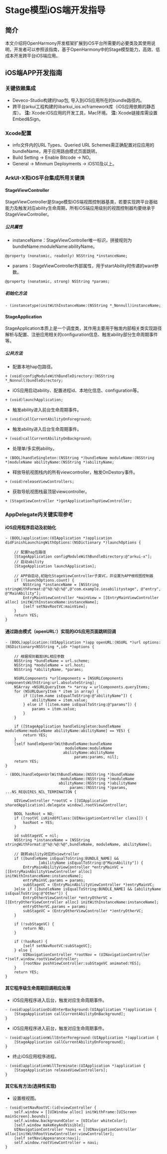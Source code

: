 # Stage模型iOS端开发指导

## 简介

本文介绍将OpenHarmony开发框架扩展到iOS平台所需要的必要类及其使用说明，开发者可以参照该指南，基于OpenHarmony中的Stage模型能力，高效、低成本开发跨平台iOS端应用。

## iOS端APP开发指南

### 关键依赖集成

* Deveco-Studio构建的hap包, 导入到iOS应用所在的bundle路径内。
* 跨平台arkui工程构建的libarkui_ios.xcframework库（iOS应用依赖的静态库）。
**注:** Xcode:iOS应用的开发工具，Mac环境。
**注:** Xcode链接库需设置Embed&Sign。

### Xcode配置

* info文件内的URL Types、Queried URL Schemes需正确配置对应应用的bundleName，用于应用路由模式页面跳转。
* Build Setting -> Enable Bitcode -> NO。
* General -> Minmum Deployments -> iOS10及以上。

### ArkUI-X和iOS平台集成所用关键类

#### StageViewController

StageViewController是Stage模型iOS端视图控制器基类，若要实现跨平台基础能力及触发对应ability生命周期，所有iOS端应用级别的视图控制器均要继承于StageViewController。

##### 公共属性

* instanceName：StageViewController唯一标识，拼接规则为bundleName:moduleName:abilityName。

```objc
@property (nonatomic, readonly) NSString *instanceName;
```

* params：StageViewController外部属性，用于startAbility时传递的want参数。

```objc
@property (nonatomic, strong) NSString *params;
```

##### 初始化方法

```objc
- (instancetype)initWithInstanceName:(NSString *_Nonnull)instanceName;
```

#### StageApplication

StageApplication本质上是一个调度类，其作用主要用于触发内部相关类实现路径解析与配置、注册应用相关的configuration信息、触发ability部分生命周期事件等。

##### 公共方法

* 配置本地hap包路径。

```objc
+ (void)configModuleWithBundleDirectory:(NSString *_Nonnull)bundleDirectory;
```

* iOS应用启动ability、配置进程id、本地化信息、configuration等。

```objc
+ (void)launchApplication;
```

* 触发ability进入前台生命周期事件。

```objc
+ (void)callCurrentAbilityOnForeground;
```

* 触发ability进入后台生命周期事件。

```objc
+ (void)callCurrentAbilityOnBackground;
```

* 处理单/多实例ability。

```objc
+ (BOOL)handleSingleton:(NSString *)bundleName moduleName:(NSString *)moduleName abilityName:(NSString *)abilityName;
```

* 释放导航视图栈内的所有viewcontroller，触发OnDestory事件。

```objc
+ (void)releaseViewControllers;
```

* 获取导航视图栈最顶层viewcontroller。

```objc
+ (StageViewController *)getApplicationTopViewController;
```

### AppDelegate内关键实现参考

#### iOS应用程序启动及初始化

```objc
- (BOOL)application:(UIApplication *)application didFinishLaunchingWithOptions:(NSDictionary *)launchOptions {

    // 配置hap包路径
    [StageApplication configModuleWithBundleDirectory:@"arkui-x"];
    // 启动ability
    [StageApplication launchApplication];
    
    // APP自启动,初始化StageViewController子类VC，并设置为APP根视图控制器
    if (!launchOptions.count) { 
        NSString *instanceName = [NSString stringWithFormat:@"%@:%@:%@",@"com.example.iosabilitystage", @"entry", @"MainAbility"];
        EntryMainViewController *mainView = [[EntryMainViewController alloc] initWithInstanceName:instanceName];
        [self setNavRootVC:mainView];
    }
    return YES;
}
```

#### 通过路由模式（openURL:）实现的iOS应用页面跳转回调

```objc
- (BOOL)application:(UIApplication *)app openURL:(NSURL *)url options:(NSDictionary<NSString *,id> *)options {

    // 根据规则截取URL相应参数
    NSString *bundleName = url.scheme;
    NSString *moduleName = url.host;
    NSString *abilityName, *params;

    NSURLComponents *urlComponents = [NSURLComponents componentsWithString:url.absoluteString];
    NSArray <NSURLQueryItem *> *array = urlComponents.queryItems;
    for (NSURLQueryItem * item in array) {
        if ([item.name isEqualToString:@"abilityName"]) {
            abilityName = item.value;
        } else if ([item.name isEqualToString:@"params"]) {
            params = item.value;
        }
    }
    
    if ([StageApplication handleSingleton:bundleName moduleName:moduleName abilityName:abilityName] == YES) {
        return YES;
    }
    [self handleOpenUrlWithBundleName:bundleName
                           moduleName:moduleName
                          abilityName:abilityName
                               params:params, nil];
    return YES;
}

- (BOOL)handleOpenUrlWithBundleName:(NSString *)bundleName
                         moduleName:(NSString *)moduleName
                        abilityName:(NSString *)abilityName
                             params:(NSString *)params, ...NS_REQUIRES_NIL_TERMINATION {
    
    UIViewController *rootVC = [[UIApplication sharedApplication].delegate window].rootViewController;
    
    BOOL hasRoot = NO;
    if ([rootVC isKindOfClass:[UINavigationController class]]) {
        hasRoot = YES;
    }
    
    id subStageVC = nil;
    NSString *instanceName = [NSString stringWithFormat:@"%@:%@:%@",bundleName, moduleName, abilityName];
    
    // 跳转ability对应的viewtroller
    if ([bundleName isEqualToString:BUNDLE_NAME] &&
               [abilityName isEqualToString:@"MainAbility"]) {
        EntryMainAbilityViewController *entryMainVC = [[EntryMainAbilityViewController alloc] initWithInstanceName:instanceName];
        entryMainVC.params = params;
        subStageVC = (EntryMainAbilityViewController *)entryMainVC;
    }else if ([bundleName isEqualToString:BUNDLE_NAME] && [abilityName isEqualToString:@"Other"]) {
        EntryOtherViewController *entryOtherVC = [[EntryOtherViewController alloc] initWithInstanceName:instanceName];
        entryOtherVC.params = params;
        subStageVC = (EntryOtherViewController *)entryOtherVC;
    }

    if (!subStageVC) {
        return NO;
    }
    
    if (!hasRoot) {
        [self setNavRootVC:subStageVC];
    } else {
        UINavigationController *rootNav = (UINavigationController *)self.window.rootViewController;
        [rootNav pushViewController:subStageVC animated:YES];
    }
    return YES;
}
```

#### 其它程序级生命周期回调相应处理

* iOS应用程序进入后台，触发对应生命周期事件。

```objc
- (void)applicationDidEnterBackground:(UIApplication *)application {
    [StageApplication callCurrentAbilityOnBackground];
}
```

* iOS应用程序进入前台，触发对应生命周期事件。

```objc
- (void)applicationWillEnterForeground:(UIApplication *)application {
    [StageApplication callCurrentAbilityOnForeground];
}
```

* 终止iOS应用程序进程。

```objc
- (void)applicationWillTerminate:(UIApplication *)application {
    [StageApplication releaseViewControllers];
}
```

#### 其它私有方法(选择性实现)

* 设置根视图。

```objc
- (void)setNavRootVC:(id)viewController {
    self.window = [[UIWindow alloc] initWithFrame:[UIScreen mainScreen].bounds];
    self.window.backgroundColor = [UIColor whiteColor];
    [self.window makeKeyAndVisible];
    UINavigationController *navi = [[UINavigationController alloc]initWithRootViewController:viewController];
    [self setNaviAppearance:navi];
    self.window.rootViewController = navi;
}
```
